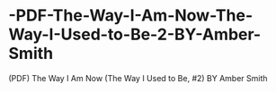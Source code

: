 # -PDF-The-Way-I-Am-Now-The-Way-I-Used-to-Be-2-BY-Amber-Smith
(PDF) The Way I Am Now (The Way I Used to Be, #2) BY Amber   Smith
